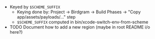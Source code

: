 - Keyed by `$SCHEME_SUFFIX`
  - Keying done by: Project -> Birdgram -> Build Phases -> "Copy app/assets/payloads/..." step
  - `$SCHEME_SUFFIX` computed in bin/xcode-switch-env-from-scheme
- TODO Document how to add a new region (maybe in root README i/o here?)

